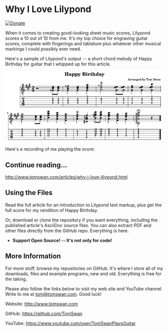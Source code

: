 # Why I Love Lilypond

[![Donate](https://img.shields.io/badge/Donate-PayPal-green.svg)](https://www.paypal.com/cgi-bin/webscr?cmd=_s-xclick&hosted_button_id=YQV4HY2BMM8Z2)

When it comes to creating good-looking sheet music scores, Lilypond scores a 10 out of 10 from me. It's my top choice for engraving guitar scores, complete with fingerings and tablature plus whatever other musical markings I could possibly ever need. 

Here's a sample of Lilypond's output -- a short chord melody of Happy Birthday for guitar that I whipped up for this article.

![image](image/happy-birthday.png)

Here's a recording of me playing the score:

## Continue reading...

http://www.tomswan.com/articles/why-i-love-lilypond.html

## Using the Files

Read the full article for an introduction to Lilypond text markup, plus get the full score for my rendition of Happy Birthday. 

Or, download or clone the repository if you want everything, including the published article's AsciiDoc source files. You can also extract PDF and other files directly from the GitHub repo. Everything is here.

-    **Support Open Source! -- It's not only for code!**

## More Information

For more stuff, browse my repositories on GitHub. It's where I store all of my downloads, files and example programs, new and old. Everything is free for the taking. 

Please also follow the links below to visit my web site and YouTube channel. Write to me at tom@tomswan.com. Good luck!

Website: http://www.tomswan.com

GitHub: https://github.com/TomSwan

YouTube: https://www.youtube.com/user/TomSwanPlaysGuitar
